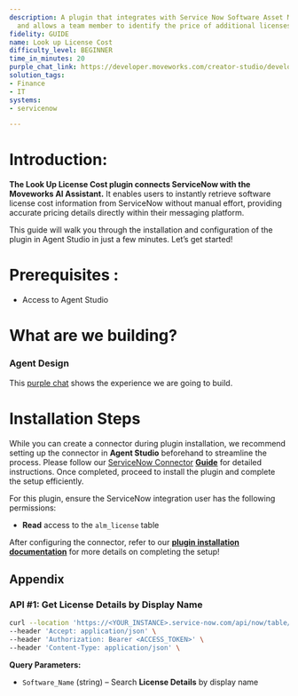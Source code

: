 ```yaml
---
description: A plugin that integrates with Service Now Software Asset Management (SAM)
  and allows a team member to identify the price of additional licenses.
fidelity: GUIDE
name: Look up License Cost
difficulty_level: BEGINNER
time_in_minutes: 20
purple_chat_link: https://developer.moveworks.com/creator-studio/developer-tools/purple-chat/?conversation=%7B%22startTimestamp%22%3A%2211%3A43+AM%22%2C%22messages%22%3A%5B%7B%22role%22%3A%22user%22%2C%22parts%22%3A%5B%7B%22richText%22%3A%22I+need+the+price+for+additional+Sketch+licenses.%22%7D%5D%7D%2C%7B%22role%22%3A%22assistant%22%2C%22parts%22%3A%5B%7B%22reasoningSteps%22%3A%5B%7B%22status%22%3A%22success%22%2C%22richText%22%3A%22Queries+ServiceNow+SAM+for+Sketch+license+pricing+information.%22%7D%5D%7D%2C%7B%22richText%22%3A%22%3Cp%3EPlease+provide+the+number+of+licenses+you+need.%3Cbr%3E%3C%2Fp%3E%22%7D%5D%7D%2C%7B%22role%22%3A%22user%22%2C%22parts%22%3A%5B%7B%22richText%22%3A%22%3Cp%3E5+licenses%2C+please.%3Cbr%3E%3C%2Fp%3E%22%7D%5D%7D%2C%7B%22role%22%3A%22assistant%22%2C%22parts%22%3A%5B%7B%22reasoningSteps%22%3A%5B%7B%22status%22%3A%22success%22%2C%22richText%22%3A%22Calculates+the+cost+based+on+the+requested+number+of+licenses+using+ServiceNow+SAM.%22%7D%5D%7D%2C%7B%22richText%22%3A%22%3Cp%3EThe+total+cost+for+5+additional+Sketch+licenses+is+%24450.%3Cbr%3E%3C%2Fp%3E%22%7D%2C%7B%22richText%22%3A%22%3Cb%3E%3Cp%3ELicense+Details%3A%3Cbr%3E%3C%2Fp%3E%3C%2Fb%3E%3Cbr%3E%3Cp%3E%3Cb%3ESoftware%3A%3C%2Fb%3E+Sketch%3Cbr%3E%3Cb%3ELicenses%3A%3C%2Fb%3E+5%3Cbr%3E%3Cb%3ETotal+Cost%3A%3C%2Fb%3E+%24450%3Cbr%3E%3C%2Fp%3E%22%7D%2C%7B%22buttons%22%3A%5B%7B%22style%22%3A%22filled%22%2C%22buttonText%22%3A%22Proceed+with+Purchase%22%7D%2C%7B%22style%22%3A%22outlined%22%2C%22buttonText%22%3A%22Check+Another+Software%22%7D%2C%7B%22style%22%3A%22outlined%22%2C%22buttonText%22%3A%22Cancel%22%7D%5D%7D%5D%7D%5D%7D
solution_tags:
- Finance
- IT
systems:
- servicenow

---
```

# **Introduction:**

**The Look Up License Cost plugin connects ServiceNow with the Moveworks AI Assistant.** It enables users to instantly retrieve software license cost information from ServiceNow without manual effort, providing accurate pricing details directly within their messaging platform.

This guide will walk you through the installation and configuration of the plugin in Agent Studio in just a few minutes. Let’s get started!

# **Prerequisites :**

- Access to Agent Studio

# **What are we building?**

### **Agent Design**

This [purple chat](https://developer.moveworks.com/creator-studio/developer-tools/purple-chat/?conversation=%7B%22startTimestamp%22%3A%2211%3A43+AM%22%2C%22messages%22%3A%5B%7B%22role%22%3A%22user%22%2C%22parts%22%3A%5B%7B%22richText%22%3A%22I+need+the+price+for+additional+Sketch+licenses.%22%7D%5D%7D%2C%7B%22role%22%3A%22assistant%22%2C%22parts%22%3A%5B%7B%22reasoningSteps%22%3A%5B%7B%22status%22%3A%22success%22%2C%22richText%22%3A%22Queries+ServiceNow+SAM+for+Sketch+license+pricing+information.%22%7D%5D%7D%2C%7B%22richText%22%3A%22%3Cp%3EPlease+provide+the+number+of+licenses+you+need.%3Cbr%3E%3C%2Fp%3E%22%7D%5D%7D%2C%7B%22role%22%3A%22user%22%2C%22parts%22%3A%5B%7B%22richText%22%3A%22%3Cp%3E5+licenses%2C+please.%3Cbr%3E%3C%2Fp%3E%22%7D%5D%7D%2C%7B%22role%22%3A%22assistant%22%2C%22parts%22%3A%5B%7B%22reasoningSteps%22%3A%5B%7B%22status%22%3A%22success%22%2C%22richText%22%3A%22Calculates+the+cost+based+on+the+requested+number+of+licenses+using+ServiceNow+SAM.%22%7D%5D%7D%2C%7B%22richText%22%3A%22%3Cp%3EThe+total+cost+for+5+additional+Sketch+licenses+is+%24450.%3Cbr%3E%3C%2Fp%3E%22%7D%2C%7B%22richText%22%3A%22%3Cb%3E%3Cp%3ELicense+Details%3A%3Cbr%3E%3C%2Fp%3E%3C%2Fb%3E%3Cbr%3E%3Cp%3E%3Cb%3ESoftware%3A%3C%2Fb%3E+Sketch%3Cbr%3E%3Cb%3ELicenses%3A%3C%2Fb%3E+5%3Cbr%3E%3Cb%3ETotal+Cost%3A%3C%2Fb%3E+%24450%3Cbr%3E%3C%2Fp%3E%22%7D%2C%7B%22buttons%22%3A%5B%7B%22style%22%3A%22filled%22%2C%22buttonText%22%3A%22Proceed+with+Purchase%22%7D%2C%7B%22style%22%3A%22outlined%22%2C%22buttonText%22%3A%22Check+Another+Software%22%7D%2C%7B%22style%22%3A%22outlined%22%2C%22buttonText%22%3A%22Cancel%22%7D%5D%7D%5D%7D%5D%7D) shows the experience we are going to build.

# **Installation Steps**

While you can create a connector during plugin installation, we recommend setting up the connector in **Agent Studio** beforehand to streamline the process. Please follow our [ServiceNow Connector](https://developer.moveworks.com/marketplace/package/?id=servicenow&hist=home%2Cbrws#how-to-implement) [**Guide**](https://developer.moveworks.com/marketplace/package/?id=salesforce&hist=home%2Cbrws#how-to-implement) for detailed instructions. Once completed, proceed to install the plugin and complete the setup efficiently.

For this plugin, ensure the ServiceNow integration user has the following permissions:

- **Read** access to the `alm_license` table

After configuring the connector, refer to our [**plugin installation documentation**](https://help.moveworks.com/docs/ai-agent-marketplace-installation) for more details on completing the setup!

## **Appendix**

### **API #1: Get License Details by Display Name**

```bash
curl --location 'https://<YOUR_INSTANCE>.service-now.com/api/now/table/alm_license?sysparm_query=model.display_name%3D<SOFTWARE_NAME>' \
--header 'Accept: application/json' \
--header 'Authorization: Bearer <ACCESS_TOKEN>' \
--header 'Content-Type: application/json' \
```

**Query Parameters:**

- `Software_Name` (string) – Search **License Details** by display name